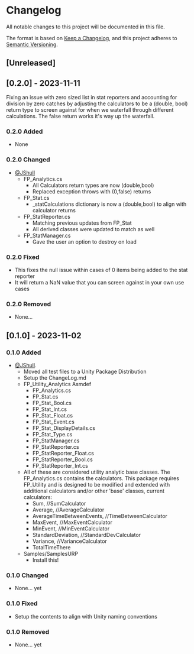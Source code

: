 # Changelog

All notable changes to this project will be documented in this file.

The format is based on [Keep a Changelog](https://keepachangelog.com/en/1.0.0/),
and this project adheres to [Semantic Versioning](https://semver.org/spec/v2.0.0.html).

## [Unreleased]

## [0.2.0] - 2023-11-11

Fixing an issue with zero sized list in stat reporters and accounting for division by zero catches by adjusting the calculators to be a (double, bool) return type to screen against for when we waterfall through different calculations. The false return works it's way up the waterfall.

### 0.2.0 Added

- None

### 0.2.0 Changed

- [@JShull](https://github.com/jshull)
  - FP_Analytics.cs
    - All Calculators return types are now (double,bool)
    - Replaced exception throws with (0,false) returns
  - FP_Stat.cs
    - _statCalculations dictionary is now a (double,bool) to align with calculator returns
  - FP_StatReporter.cs
    - Matching previous updates from FP_Stat
    - All derived classes were updated to match as well
  - FP_StatManager.cs
    - Gave the user an option to destroy on load
  
### 0.2.0 Fixed

- This fixes the null issue within cases of 0 items being added to the stat reporter
- It will return a NaN value that you can screen against in your own use cases

### 0.2.0 Removed

- None...

## [0.1.0] - 2023-11-02

### 0.1.0 Added

- [@JShull](https://github.com/jshull).
  - Moved all test files to a Unity Package Distribution
  - Setup the ChangeLog.md
  - FP_Utility_Analytics Asmdef
    - FP_Analytics.cs
    - FP_Stat.cs
    - FP_Stat_Bool.cs
    - FP_Stat_Int.cs
    - FP_Stat_Float.cs
    - FP_Stat_Event.cs
    - FP_Stat_DisplayDetails.cs
    - FP_Stat_Type.cs
    - FP_StatManager.cs
    - FP_StatReporter.cs
    - FP_StatReporter_Float.cs
    - FP_StatReporter_Bool.cs
    - FP_StatReporter_Int.cs
  - All of these are considered utility analytic base classes. The FP_Analytics.cs contains the calculators. This package requires FP_Utility and is designed to be modified and extended with additional calculators and/or other 'base' classes, current calculators:
    - Sum, //SumCalculator
    - Average, //AverageCalculator
    - AverageTimeBetweenEvents, //TimeBetweenCalculator
    - MaxEvent, //MaxEventCalculator
    - MinEvent, //MinEventCalculator
    - StandardDeviation, //StandardDevCalculator
    - Variance, //VarianceCalculator
    - TotalTimeThere
  - Samples/SamplesURP
    - Install this!

### 0.1.0 Changed

- None... yet

### 0.1.0 Fixed

- Setup the contents to align with Unity naming conventions

### 0.1.0 Removed

- None... yet
